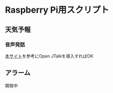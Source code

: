 
# Raspberry Pi用スクリプト

## 天気予報
### 音声発話
[本サイト](https://iot-plus.net/make/raspi/speaker-open-jtalk-japanese-speech/)を参考にOpen JTalkを導入すればOK


## アラーム
開発中
